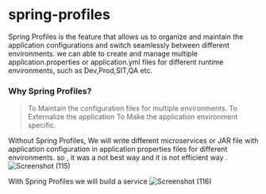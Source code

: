 # spring-profiles

Spring Profiles is the feature that allows us to organize and maintain the application configurations and switch seamlessly between different environments. we can able to create and manage multiple application.properties or application.yml files for different runtime environments, such as Dev,Prod,SIT,QA etc. 

### Why Spring Profiles?

> To Maintain the configuration files for multiple environments.
> To Externalize the application
> To Make the application environment specific.

Without Spring Profiles, We will write different microservices or JAR file with application configuration in application properties files for different environments. so , it was a not best way and it is not efficient way .
![Screenshot (115)](https://github.com/ThilakSparrow/spring-profiles/assets/93604124/613c0ef1-f08c-40f1-86d6-cc786d18d70c)

With Spring Profiles we will build a service
![Screenshot (116)](https://github.com/ThilakSparrow/spring-profiles/assets/93604124/0badc4c0-ad2a-4f02-b0d5-b14b684b967b)
